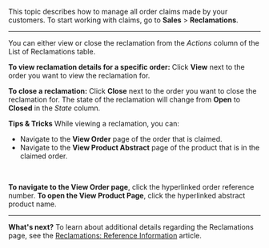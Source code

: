 This topic describes how to manage all order claims made by your customers. 
To start working with claims, go to **Sales** > **Reclamations**.
***
You can either view or close the reclamation from the _Actions_ column of the List of Reclamations table.

**To view reclamation details for a specific order:**
Click **View** next to the order you want to view the reclamation for. 

**To close a reclamation:**
Click **Close** next to the order you want to close the reclamation for. The state of the reclamation will change from **Open** to **Closed** in the _State_ column.

**Tips & Tricks**
While viewing a reclamation, you can:
* Navigate to the **View Order** page of the order that is claimed.
* Navigate to the **View Product Abstract** page of the product that is in the claimed order.
</br>

**To navigate to the View Order page**, click the hyperlinked order reference number.
**To open the View Product Page**, click the hyperlinked abstract product name.

***
**What's next?**
To learn about additional details regarding the Reclamations page, see the [Reclamations: Reference Information](https://documentation.spryker.com/docs/en/en/reclamations-reference-information) article.
